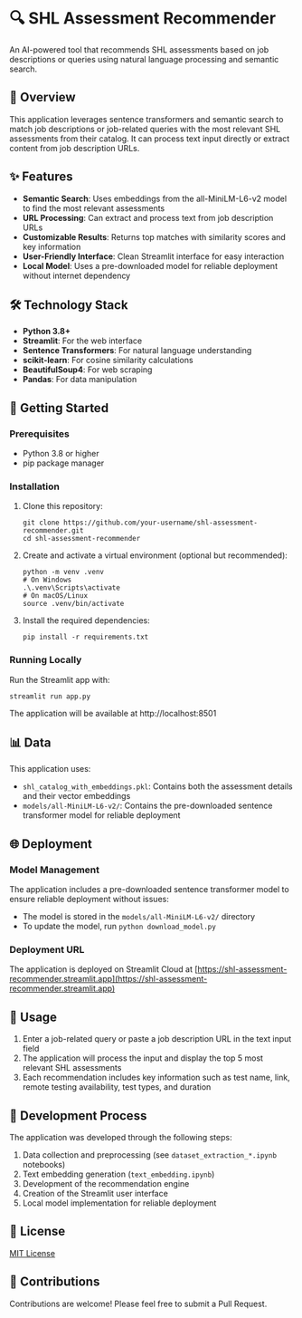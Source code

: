 # 🔍 SHL Assessment Recommender

An AI-powered tool that recommends SHL assessments based on job descriptions or queries using natural language processing and semantic search.

## 📌 Overview

This application leverages sentence transformers and semantic search to match job descriptions or job-related queries with the most relevant SHL assessments from their catalog. It can process text input directly or extract content from job description URLs.

## ✨ Features

- **Semantic Search**: Uses embeddings from the all-MiniLM-L6-v2 model to find the most relevant assessments
- **URL Processing**: Can extract and process text from job description URLs
- **Customizable Results**: Returns top matches with similarity scores and key information
- **User-Friendly Interface**: Clean Streamlit interface for easy interaction
- **Local Model**: Uses a pre-downloaded model for reliable deployment without internet dependency

## 🛠️ Technology Stack

- **Python 3.8+**
- **Streamlit**: For the web interface
- **Sentence Transformers**: For natural language understanding
- **scikit-learn**: For cosine similarity calculations
- **BeautifulSoup4**: For web scraping
- **Pandas**: For data manipulation

## 🚀 Getting Started

### Prerequisites

- Python 3.8 or higher
- pip package manager

### Installation

1. Clone this repository:
   ```
   git clone https://github.com/your-username/shl-assessment-recommender.git
   cd shl-assessment-recommender
   ```

2. Create and activate a virtual environment (optional but recommended):
   ```
   python -m venv .venv
   # On Windows
   .\.venv\Scripts\activate
   # On macOS/Linux
   source .venv/bin/activate
   ```

3. Install the required dependencies:
   ```
   pip install -r requirements.txt
   ```

### Running Locally

Run the Streamlit app with:
```
streamlit run app.py
```

The application will be available at http://localhost:8501

## 📊 Data

This application uses:
- `shl_catalog_with_embeddings.pkl`: Contains both the assessment details and their vector embeddings
- `models/all-MiniLM-L6-v2/`: Contains the pre-downloaded sentence transformer model for reliable deployment

## 🌐 Deployment

### Model Management

The application includes a pre-downloaded sentence transformer model to ensure reliable deployment without issues:
- The model is stored in the `models/all-MiniLM-L6-v2/` directory
- To update the model, run `python download_model.py`

### Deployment URL

The application is deployed on Streamlit Cloud at [https://shl-assessment-recommender.streamlit.app](https://shl-assessment-recommender.streamlit.app)

## 📝 Usage

1. Enter a job-related query or paste a job description URL in the text input field
2. The application will process the input and display the top 5 most relevant SHL assessments
3. Each recommendation includes key information such as test name, link, remote testing availability, test types, and duration

## 🧪 Development Process

The application was developed through the following steps:
1. Data collection and preprocessing (see `dataset_extraction_*.ipynb` notebooks)
2. Text embedding generation (`text_embedding.ipynb`)
3. Development of the recommendation engine
4. Creation of the Streamlit user interface
5. Local model implementation for reliable deployment

## 📄 License

[MIT License](LICENSE)

## 👥 Contributions

Contributions are welcome! Please feel free to submit a Pull Request.
